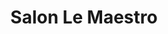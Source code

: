 ---
title: "Salon Le Maestro"
url: /luedenscheid/salon-le-maestro-werdohler-strasse/
shop: Friseur
---